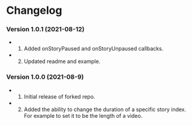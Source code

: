 Changelog
=========

### Version 1.0.1 (2021-08-12)
* 1. Added onStoryPaused and onStoryUnpaused callbacks.
* 2. Updated readme and example.

### Version 1.0.0 (2021-08-9)
* 1. Initial release of forked repo.
* 2. Added the ability to change the duration of 
     a specific story index. For example to set it
     to be the length of a video.
